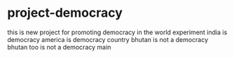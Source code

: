 # project-democracy
this is new project for promoting democracy in the world
experiment
india is democracy
america is democracy country
bhutan is not a democracy 
bhutan too is not a democracy
 main

